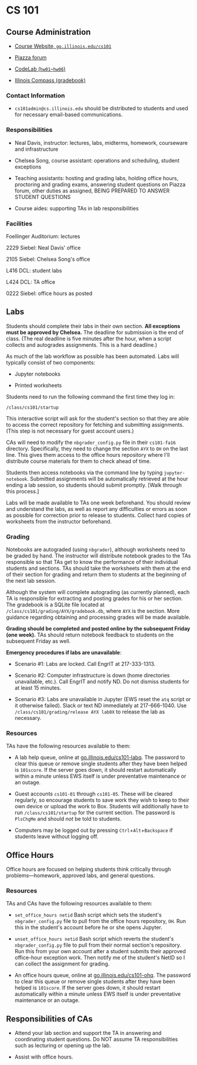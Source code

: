#   CS 101

##  Course Administration

-   [Course Website, `go.illinois.edu/cs101`](go.illinois.edu/cs101)

-   [Piazza forum](https://piazza.com/class/ipzxix9y8ou155)

-   [CodeLab (`hw01`–`hw06`)](http://www.turingscraft.com/go.html)

-   [Illinois Compass (gradebook)](https://compass2g.illinois.edu/)

### Contact Information

-   `cs101admin@cs.illinois.edu` should be distributed to students and used for necessary email-based communications.

### Responsibilities

-   Neal Davis, instructor:  lectures, labs, midterms, homework, courseware and infrastructure

-   Chelsea Song, course assistant:  operations and scheduling, student exceptions

-   Teaching assistants:  hosting and grading labs, holding office hours, proctoring and grading exams, answering student questions on Piazza forum, other duties as assigned, BEING PREPARED TO ANSWER STUDENT QUESTIONS

-   Course aides:  supporting TAs in lab responsibilities

### Facilities

Foellinger Auditorium:  lectures

2229 Siebel:  Neal Davis' office

2105 Siebel:  Chelsea Song's office

L416 DCL:  student labs

L424 DCL:  TA office

0222 Siebel:  office hours as posted


##  Labs

Students should complete their labs in their own section.  **All exceptions must be approved by Chelsea.**  The deadline for submission is the end of class.  (The real deadline is five minutes after the hour, when a script collects and autogrades assignments.  This is a hard deadline.)

As much of the lab workflow as possible has been automated.  Labs will typically consist of two components:

-   Jupyter notebooks

-   Printed worksheets

Students need to run the following command the first time they log in:

    /class/cs101/startup

This interactive script will ask for the student's section so that they are able to access the correct repository for fetching and submitting assignments.  (This step is not necessary for guest account users.)

CAs will need to modify the `nbgrader_config.py` file in their `cs101-fa16` directory.  Specifically, they need to change the section `AYX` to `OH` on the last line.  This gives them access to the office hours repository where I'll distribute course materials for them to check ahead of time.

Students then access notebooks via the command line by typing `jupyter-notebook`.  Submitted assignments will be automatically retrieved at the hour ending a lab session, so students should submit promptly.  [Walk through this process.]

Labs will be made available to TAs one week beforehand.  You should review and understand the labs, as well as report any difficulties or errors as soon as possible for correction prior to release to students.  Collect hard copies of worksheets from the instructor beforehand.

### Grading

Notebooks are autograded (using `nbgrader`), although worksheets need to be graded by hand.  The instructor will distribute notebook grades to the TAs responsible so that TAs get to know the performance of their individual students and sections.  TAs should take the worksheets with them at the end of their section for grading and return them to students at the beginning of the next lab session.

Although the system will complete autograding (as currently planned), each TA is responsible for extracting and posting grades for his or her section.  The gradebook is a SQLite file located at `/class/cs101/grading/AYX/gradebook.db`, where `AYX` is the section.  More guidance regarding obtaining and processing grades will be made available.

**Grading should be completed and posted online by the subsequent Friday (one week).**  TAs should return notebook feedback to students on the subsequent Friday as well.

**Emergency procedures if labs are unavailable**:

-   Scenario #1:  Labs are locked.  Call EngrIT at 217-333-1313.

-   Scenario #2:  Computer infrastructure is down (home directories unavailable, etc.).  Call EngrIT and notify ND.  Do not dismiss students for at least 15 minutes.

-   Scenario #3:  Labs are unavailable in Jupyter (EWS reset the `atq` script or it otherwise failed).  Slack or text ND immediately at 217-666-1040.  Use `/class/cs101/grading/release AYX lab0X` to release the lab as necessary.

### Resources

TAs have the following resources available to them:

-   A lab help queue, online at [go.illinois.edu/cs101-labq](go.illinois.edu/cs101-labq).  The password to clear this queue or remove single students after they have been helped is `101score`.  If the server goes down, it should restart automatically within a minute unless EWS itself is under preventative maintenance or an outage.

-   Guest accounts `cs101-01` through `cs101-05`.  These will be cleared regularly, so encourage students to save work they wish to keep to their own device or upload the work to Box.  Students will additionally have to run `/class/cs101/startup` for the current section.  The password is `PlsChgMe` and should *not* be told to students.

-   Computers may be logged out by pressing `Ctrl`+`Alt`+`Backspace` if students leave without logging off.


##  Office Hours

Office hours are focused on helping students think critically through problems—homework, approved labs, and general questions.

### Resources

TAs and CAs have the following resources available to them:

-   `set_office_hours netid`  Bash script which sets the student's `nbgrader_config.py` file to pull from the office hours repository, `OH`.  Run this in the student's account before he or she opens Jupyter.

-   `unset_office_hours netid`  Bash script which reverts the student's `nbgrader_config.py` file to pull from their normal section's repository.  Run this from your own account after a student submits their approved office-hour exception work.  Then notify me of the student's NetID so I can collect the assignment for grading.

-   An office hours queue, online at [go.illinois.edu/cs101-ohq](go.illinois.edu/cs101-ohq).  The password to clear this queue or remove single students after they have been helped is `101score`.  If the server goes down, it should restart automatically within a minute unless EWS itself is under preventative maintenance or an outage.

##  Responsibilities of CAs

-   Attend your lab section and support the TA in answering and coordinating student questions.  Do NOT assume TA responsibilities such as lecturing or opening up the lab.

-   Assist with office hours.
